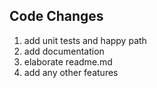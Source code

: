 ## Code Changes
1. add unit tests and happy path
2. add documentation
3. elaborate readme.md
4. add any other features
